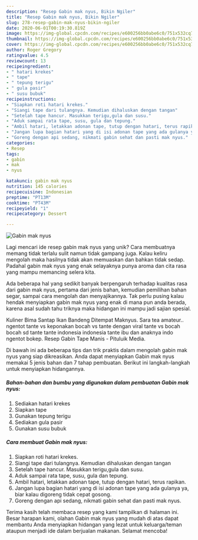 ```yaml
---
description: "Resep Gabin mak nyus, Bikin Ngiler"
title: "Resep Gabin mak nyus, Bikin Ngiler"
slug: 278-resep-gabin-mak-nyus-bikin-ngiler
date: 2020-06-01T00:19:30.819Z
image: https://img-global.cpcdn.com/recipes/e600256bb0abe6c0/751x532cq70/gabin-mak-nyus-foto-resep-utama.jpg
thumbnail: https://img-global.cpcdn.com/recipes/e600256bb0abe6c0/751x532cq70/gabin-mak-nyus-foto-resep-utama.jpg
cover: https://img-global.cpcdn.com/recipes/e600256bb0abe6c0/751x532cq70/gabin-mak-nyus-foto-resep-utama.jpg
author: Roger Gregory
ratingvalue: 4.5
reviewcount: 13
recipeingredient:
- " hatari krekes"
- " tape"
- " tepung terigu"
- " gula pasir"
- " susu bubuk"
recipeinstructions:
- "Siapkan roti hatari krekes."
- "Siangi tape dari tulangnya. Kemudian dihaluskan dengan tangan"
- "Setelah tape hancur. Masukkan terigu,gula dan susu."
- "Aduk sampai rata tape, susu, gula dan tepung."
- "Ambil hatari, letakkan adonan tape, tutup dengan hatari, terus rapikan."
- "Jangan lupa bagian hatari yang di isi adonan tape yang ada gulanya ya, biar kalau digoreng tidak cepat gosong."
- "Goreng dengan api sedang, nikmati gabin sehat dan pasti mak nyus."
categories:
- Resep
tags:
- gabin
- mak
- nyus

katakunci: gabin mak nyus 
nutrition: 145 calories
recipecuisine: Indonesian
preptime: "PT13M"
cooktime: "PT43M"
recipeyield: "1"
recipecategory: Dessert

---
```



![Gabin mak nyus](https://img-global.cpcdn.com/recipes/e600256bb0abe6c0/751x532cq70/gabin-mak-nyus-foto-resep-utama.jpg)

Lagi mencari ide resep gabin mak nyus yang unik? Cara membuatnya memang tidak terlalu sulit namun tidak gampang juga. Kalau keliru mengolah maka hasilnya tidak akan memuaskan dan bahkan tidak sedap. Padahal gabin mak nyus yang enak selayaknya punya aroma dan cita rasa yang mampu memancing selera kita.

Ada beberapa hal yang sedikit banyak berpengaruh terhadap kualitas rasa dari gabin mak nyus, pertama dari jenis bahan, kemudian pemilihan bahan segar, sampai cara mengolah dan menyajikannya. Tak perlu pusing kalau hendak menyiapkan gabin mak nyus yang enak di mana pun anda berada, karena asal sudah tahu triknya maka hidangan ini mampu jadi sajian spesial.

Kuliner Bima Santap Ikan Bandeng Ditempat Maknyus. Sara tea amateur.. ngentot tante vs keponakan bocah vs tante dengan viral tante vs bocah bocah sd tante tante indonesia indonesia tante ibu dan anaknya indo ngentot bokep. Resep Gabin Tape Manis - Pituluik Media.


Di bawah ini ada beberapa tips dan trik praktis dalam mengolah gabin mak nyus yang siap dikreasikan. Anda dapat menyiapkan Gabin mak nyus memakai 5 jenis bahan dan 7 tahap pembuatan. Berikut ini langkah-langkah untuk menyiapkan hidangannya.

<!--inarticleads1-->

##### Bahan-bahan dan bumbu yang digunakan dalam pembuatan Gabin mak nyus:

1. Sediakan  hatari krekes
1. Siapkan  tape
1. Gunakan  tepung terigu
1. Sediakan  gula pasir
1. Gunakan  susu bubuk




<!--inarticleads2-->

##### Cara membuat Gabin mak nyus:

1. Siapkan roti hatari krekes.
1. Siangi tape dari tulangnya. Kemudian dihaluskan dengan tangan
1. Setelah tape hancur. Masukkan terigu,gula dan susu.
1. Aduk sampai rata tape, susu, gula dan tepung.
1. Ambil hatari, letakkan adonan tape, tutup dengan hatari, terus rapikan.
1. Jangan lupa bagian hatari yang di isi adonan tape yang ada gulanya ya, biar kalau digoreng tidak cepat gosong.
1. Goreng dengan api sedang, nikmati gabin sehat dan pasti mak nyus.




Terima kasih telah membaca resep yang kami tampilkan di halaman ini. Besar harapan kami, olahan Gabin mak nyus yang mudah di atas dapat membantu Anda menyiapkan hidangan yang lezat untuk keluarga/teman ataupun menjadi ide dalam berjualan makanan. Selamat mencoba!
